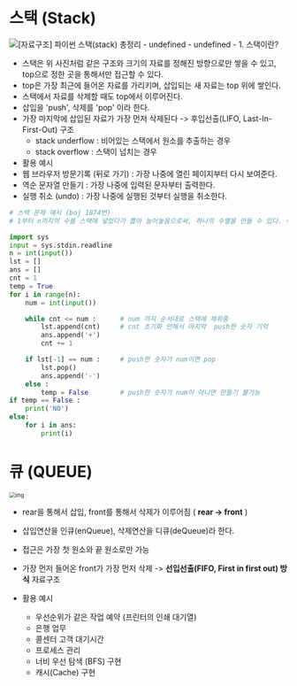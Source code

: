 # 스택 (Stack)

<img src="https://blog.kakaocdn.net/dn/voG9V/btq7FiAhpID/RtWY3eZUYAuei3awqrAeV1/img.png" alt="[자료구조] 파이썬 스택(stack) 총정리 - undefined - undefined - 1. 스택이란?"  />

- 스택은 위 사진처럼 같은 구조와 크기의 자료를 정해진 방향으로만 쌓을 수 있고, top으로 정한 곳을 통해서만 접근할 수 있다.
- top은 가장 최근에 들어온 자료를 가리키며, 삽입되는 새 자료는 top 위에 쌓인다.
- 스택에서 자료를 삭제할 때도 top에서 이루어진다.
- 삽입을 'push', 삭제를 'pop' 이라 한다.
- 가장 마지막에 삽입된 자료가 가장 먼저 삭제된다 -> 후입선출(LIFO, Last-In-First-Out) 구조
  - stack underflow : 비어있는 스택에서 원소를 추출하는 경우
  - stack overflow : 스택이 넘치는 경우
-  활용 예시
  - 웹 브라우저 방문기록 (뒤로 가기) : 가장 나중에 열린 페이지부터 다시 보여준다.
  - 역순 문자열 만들기 : 가장 나중에 입력된 문자부터 출력한다.
  - 실행 취소 (undo) : 가장 나중에 실행된 것부터 실행을 취소한다.

```python
# 스택 문제 예시 (boj 1874번)
# 1부터 n까지의 수를 스택에 넣었다가 뽑아 늘어놓음으로써, 하나의 수열을 만들 수 있다. 이때, 스택에 push하는 순서는 반드시 오름차순을 지키도록 한다고 하자. 임의의 수열이 주어졌을 때 스택을 이용해 그 수열을 만들 수 있는지 없는지, 있다면 어떤 순서로 push와 pop 연산을 수행해야 하는지를 알아낼 수 있다. 이를 계산하는 프로그램을 작성하라.

import sys
input = sys.stdin.readline
n = int(input())
lst = []
ans = []
cnt = 1
temp = True
for i in range(n):
    num = int(input())

    while cnt <= num : 		# num 까지 순서대로 스택에 채워줌
        lst.append(cnt)		# cnt 초기화 안해서 마지막  push한 숫자 기억
        ans.append('+')
        cnt += 1

    if lst[-1] == num :		# push한 숫자가 num이면 pop
        lst.pop()
        ans.append('-')
    else :
        temp = False		# push한 숫자가 num이 아니면 만들기 불가능
if temp == False :
    print('NO')
else:
    for i in ans:
        print(i)
```



# 큐 (QUEUE)

<img src="https://blog.kakaocdn.net/dn/Zce3U/btqBDaOfGU5/Rc2kR3Puqi3QiQa3o6CPL1/img.png" alt="img" style="zoom:67%;" />

- rear을 통해서 삽입, front를 통해서 삭제가 이루어짐 ( **rear -> front**  )
- 삽입연산을 인큐(enQueue), 삭제연산을 디큐(deQueue)라 한다.

- 접근은 가장 첫 원소와 끝 원소로만 가능
- 가장 먼저 들어온 front가 가장 먼저 삭제 -> **선입선출(FIFO, First in first out) 방식** 자료구조
- 활용 예시
  - 우선순위가 같은 작업 예약 (프린터의 인쇄 대기열)
  - 은행 업무
  - 콜센터 고객 대기시간
  - 프로세스 관리
  - 너비 우선 탐색 (BFS) 구현
  - 캐시(Cache) 구현